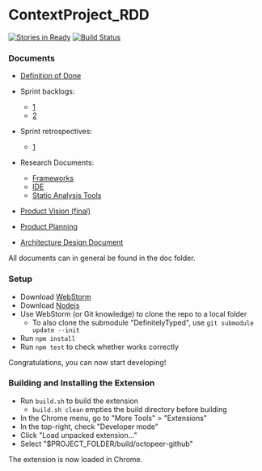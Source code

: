 # ContextProject_RDD
[![Stories in Ready](https://badge.waffle.io/thervh70/ContextProject_RDD.png?label=ready&title=Ready)](http://waffle.io/thervh70/ContextProject_RDD)
[![Build Status](https://travis-ci.org/thervh70/ContextProject_RDD.svg?branch=master)](https://travis-ci.org/thervh70/ContextProject_RDD)

### Documents
- [Definition of Done](https://github.com/thervh70/ContextProject_RDD/blob/master/doc/Definition_of_Done.pdf)
- Sprint backlogs:
  - [1](https://github.com/thervh70/ContextProject_RDD/blob/master/doc/Sprint_Backlog1.pdf)
  - [2](https://github.com/thervh70/ContextProject_RDD/blob/master/doc/Sprint_Backlog2.pdf)
- Sprint retrospectives:
  - [1](https://github.com/thervh70/ContextProject_RDD/blob/master/doc/SprintRetrospective-1.pdf)

- Research Documents:
  - [Frameworks](https://github.com/thervh70/ContextProject_RDD/blob/master/doc/research/Research_Frameworks.pdf)
  - [IDE](https://github.com/thervh70/ContextProject_RDD/blob/master/doc/research/Research_IDE.pdf)
  - [Static Analysis Tools](https://github.com/thervh70/ContextProject_RDD/blob/master/doc/research/Research_Static_Analysis_Tools.pdf)

- [Product Vision (final)](https://github.com/thervh70/ContextProject_RDD/blob/master/doc/Final_Product_Vision.pdf)
- [Product Planning](https://github.com/thervh70/ContextProject_RDD/blob/master/doc/Product_Planning_Document.pdf)
- [Architecture Design Document](https://github.com/thervh70/ContextProject_RDD/blob/master/doc/Architecture_Design_Document.pdf)


All documents can in general be found in the doc folder.

### Setup
- Download [WebStorm](https://www.jetbrains.com/webstorm/)
- Download [Nodejs](https://nodejs.org/en/download/)
- Use WebStorm (or Git knowledge) to clone the repo to a local folder
  - To also clone the submodule "DefinitelyTyped", use `git submodule update --init`
- Run `npm install`
- Run `npm test` to check whether works correctly

Congratulations, you can now start developing!

### Building and Installing the Extension
- Run `build.sh` to build the extension
  - `build.sh clean` empties the build directory before building
- In the Chrome menu, go to "More Tools" > "Extensions"
- In the top-right, check "Developer mode"
- Click "Load unpacked extension..."
- Select "$PROJECT_FOLDER/build/octopeer-github"

The extension is now loaded in Chrome.

